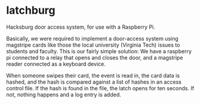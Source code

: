 latchburg
=========

Hacksburg door access system, for use with a Raspberry Pi.

Basically, we were required to implement a door-access system using magstripe
cards like those the local university (Virginia Tech) issues to students and
faculty. This is our fairly simple solution: We have a raspberry pi connected
to a relay that opens and closes the door, and a magstripe reader connected
as a keyboard device.

When someone swipes their card, the event is read in, the card data is hashed,
and the hash is compared against a list of hashes in an access control file.
If the hash is found in the file, the latch opens for ten seconds. If not,
nothing happens and a log entry is added.
